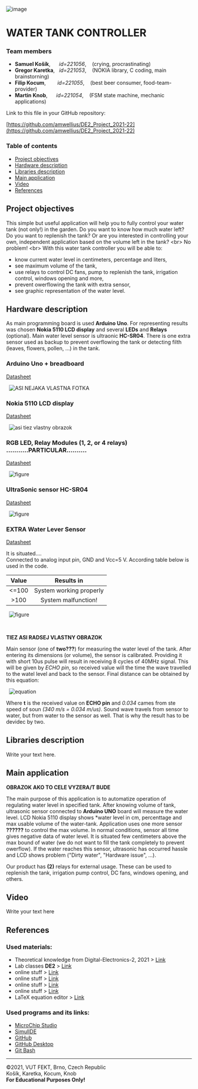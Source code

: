 ![image](Images/fekt_logo.png) <br/>
# WATER TANK CONTROLLER

### Team members

- **Samuel Košík**,   &nbsp;&nbsp;&nbsp;&nbsp;              *id=221056*,   &nbsp;&nbsp;    (crying, procrastinating)<br/> 
- **Gregor Karetka**,   &nbsp;                             *id=221053*,   &nbsp;&nbsp;    (NOKIA library, C coding, main brainstorning)<br/> 
- **Filip Kocum**,   &nbsp;&nbsp;&nbsp;&nbsp;&nbsp;&nbsp;   *id=221055*,   &nbsp;&nbsp;    (best beer consumer, food-team-provider) <br/> 
- **Martin Knob**,   &nbsp;&nbsp;&nbsp;&nbsp;               *id=221054*,   &nbsp;&nbsp;    (FSM state machine, mechanic applications) <br/>

Link to this file in your GitHub repository:

[https://github.com/amwellius/DE2_Project_2021-22](https://github.com/amwellius/DE2_Project_2021-22)

### Table of contents

* [Project objectives](#objectives)
* [Hardware description](#hardware)
* [Libraries description](#libs)
* [Main application](#main)
* [Video](#video)
* [References](#references)

<a name="objectives"></a>

## Project objectives

This simple but useful application will help you to fully control your water tank (not only!) in the garden. Do you want to know how much water left? Do you want to replenish the tank? Or are you interested in controlling your own, independent application based on the volume left in the tank? <br\>
No problem! <br\>
With this water tank controller you will be able to:
- know current water level in centimeters, percentage and liters,
- see maximum volume of the tank,
- use relays to control DC fans, pump to replenish the tank, irrigation control, windows opening and more,
- prevent owerflowing the tank with extra sensor,
- see graphic representation of the water level.



<a name="hardware"></a>

## Hardware description

As main programming board is used **Arduino Uno**. For representing results was chosen **Nokia 5110 LCD display** and several **LEDs** and **Relays** (optional). Main water level sensor is ultraonic **HC-SR04**. There is one extra sensor used as backup to prevent overflowing the tank or detecting filth (leaves, flowers, pollen, ...) in the tank.

### Arduino Uno + breadboard 
[Datasheet](https://github.com/amwellius/DE2_Project_2021-22/blob/main/Datasheets%20%2B%20DOCs/ATMega_328P_datasheet.pdf)

&nbsp;
![ASI NEJAKA VLASTNA FOTKA](Images/obrazok.png)
&nbsp;

### Nokia 5110 LCD display 
[Datasheet](https://github.com/amwellius/DE2_Project_2021-22/blob/main/Datasheets%20%2B%20DOCs/Nokia5110_datasheet.pdf)

&nbsp;
![asi tiez vlastny obrazok](Images/obrazok.png)
&nbsp;

### RGB LED, Relay Modules (1, 2, or 4 relays) ...........PARTICULAR..........
[Datasheet](link)

&nbsp;
![figure](Images/obrazok.png)
&nbsp;

### UltraSonic sensor HC-SR04
[Datasheet](https://github.com/amwellius/DE2_Project_2021-22/blob/main/Datasheets%20%2B%20DOCs/HCSR04.pdf)

&nbsp;
![figure](Images/HCSR04.png)
&nbsp;

### EXTRA Water Lever Sensor

[Datasheet](https://github.com/amwellius/DE2_Project_2021-22/blob/main/Datasheets%20%2B%20DOCs/water_level_sensor.pdf)

It is situated.... <br/>
Connected to analog input pin, GND and Vcc=5 V. According table below is used in the code. <br/>
   
   | **Value** | **Results in** |
   | :-: | :-: |
   | <=100 | System working properly |
   | >100 | System malfunction! |


&nbsp;
![figure](Images/water_level_sensor.png)

&nbsp;

**TIEZ ASI RADSEJ VLASTNY OBRAZOK**

Main sensor (one of **two???**) for measuring the water level of the tank. After entering its dimensions (or volume), the sensor is calibrated. Providing it with short 10us pulse will result in receiving 8 cycles of 40MHz signal. This will be given by *ECHO pin*, so received value will the time the wave travelled to the watel level and back to the sensor. Final distance can be obtained by this equation: 

&nbsp;
![equation](Images/HCSR04_equation.gif)
&nbsp;

Where **t** is the received value on **ECHO pin** and *0.034* cames from ste speed of soun *(340 m/s = 0.034 m/us)*. Sound wave travels from sensor to water, but from water to the sensor as well. That is why the result has to be devidec by two. 




<a name="libs"></a>

## Libraries description

Write your text here.

<a name="main"></a>

## Main application

**OBRAZOK AKO TO CELE VYZERA/T BUDE**

The main purpose of this application is to automatize operation of regulating water level in specified tank. After knowing volume of tank, ultrasonic sensor connected to **Arduino UNO** board will measure the water level. LCD Nokia 5110 display shows *water level in cm, percenttage and max usable volume of the water-tank. Application uses one more sensor **??????** to control the max volume. In normal conditions, sensor all time gives negative data of water level. It is situated few centimeters above the max bound of water (we do not want to fill the tank completely to prevent owerflow). If the water reaches this sensor, ultrasonic has occurred hassle and LCD shows problem ("Dirty water", "Hardware issue", ...).

Our product has **(2)** relays for external usage. These can be used to replenish the tank, irrigation pump control, DC fans, windows opening, and others. 
<a name="video"></a>

## Video

Write your text here

<a name="references"></a>

## References

### Used materials:
   - Theoretical knowledge from Digital-Electronics-2, 2021 > [Link](https://moodle.vut.cz/course/view.php?id=242365)
   - Lab classes **DE2** > [Link](https://github.com/tomas-fryza/Digital-electronics-2)
   - online stuff > [Link](www.hereenterlink.hell)
   - online stuff > [Link](www.hereenterlink.hell)
   - online stuff > [Link](www.hereenterlink.hell)
   - online stuff > [Link](www.hereenterlink.hell)
   - LaTeX equation editor > [Link](https://www.codecogs.com/latex/eqneditor.php)
   
 
   ### Used programs and its links:
   - [MicroChip Studio](https://www.microchip.com/en-us/development-tools-tools-and-software/microchip-studio-for-avr-and-sam-devices)
   - [SimulIDE](https://www.simulide.com/p/home.html)
   - [GitHub](https://github.com/)
   - [GitHub Desktop](https://desktop.github.com/)
   - [Git Bash](https://git-scm.com/download/win)
   
________________________________________________________________________________
©2021, VUT FEKT, Brno, Czech Republic <br/>
Košík, Karetka, Kocum, Knob <br/>
**For Educational Purposes Only!**


